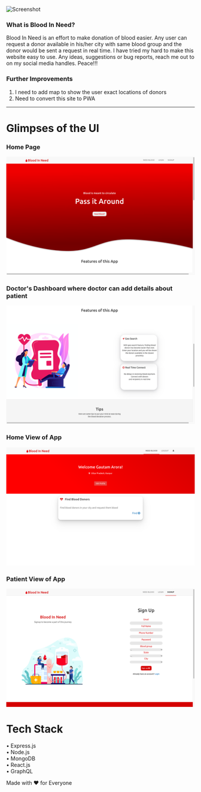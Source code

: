 ![Screenshot](/readme-images/OK.png)

### What is Blood In Need?
Blood In Need is an effort to make donation of blood easier. Any user can request a donor available in his/her city with same blood group and the donor would be sent a request in real time. I have tried my hard to make this website easy to use. Any ideas, suggestions or bug reports, reach me out to on my social media handles. Peace!!!

### Further Improvements
1) I need to add map to show the user exact locations of donors
2) Need to convert this site to PWA


---

# Glimpses of the UI

### Home Page
![Screenshot](/readme-images/ss1.png)


### Doctor's Dashboard where doctor can add details about patient
![Screenshot](/readme-images/ss2.png)


### Home View of App
![Screenshot](/readme-images/ss4.png)


### Patient View of App
![Screenshot](/readme-images/ss3.png)


# Tech Stack
• Express.js
<br/>
• Node.js
<br/>
• MongoDB
<br/>
• React.js
<br/>
• GraphQL
<br/>



    
Made with ❤️ for Everyone
